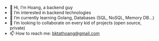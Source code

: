 - 👋 Hi, I’m Hoang, a backend guy
- 👀 I’m interested in backend technologies
- 🌱 I’m currently learning Golang, Databases (SQL, NoSQL, Memory DB...)
- 💞️ I’m looking to collaborate on every kid of projects (open source, private)
- 📫 How to reach me: bktathoang@gmail.com 

<!---
imperiustx/imperiustx is a ✨ special ✨ repository because its `README.md` (this file) appears on your GitHub profile.
You can click the Preview link to take a look at your changes.
--->
